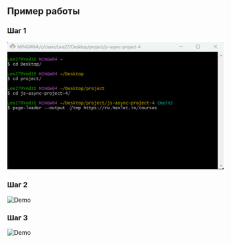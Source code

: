 ## Пример работы

### Шаг 1

![Demo](page-loader.gif)

### Шаг 2

![Demo](page-loader-2.gif)

### Шаг 3

![Demo](page-loader-3.gif)